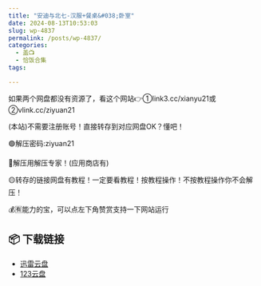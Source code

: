 ```yaml
---
title: "安迪与北七-汉服+餐桌&#038;卧室"
date: 2024-08-13T10:53:03
slug: wp-4837
permalink: /posts/wp-4837/
categories:
  - 盖📺
  - 恰饭合集
tags:

---
```


如果两个网盘都没有资源了，看这个网站👉①link3.cc/xianyu21或②vlink.cc/ziyuan21

(本站)不需要注册账号！直接转存到对应网盘OK？懂吧！

🟢解压密码:ziyuan21

🔵解压用解压专家！(应用商店有)

🟡转存的链接网盘有教程！一定要看教程！按教程操作！不按教程操作你不会解压！

💰🈶能力的宝，可以点左下角赞赏支持一下网站运行

## 📦 下载链接
- [迅雷云盘](https://blziyuan21.com/pay-download/4837?key=dea9b819c1&down_id=0)
- [123云盘](https://blziyuan21.com/pay-download/4837?key=dea9b819c1&down_id=1)

